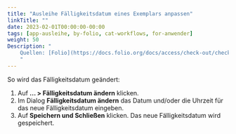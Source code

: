 ```yaml
---
title: "Ausleihe Fälligkeitsdatum eines Exemplars anpassen"
linkTitle: ""
date: 2023-02-01T00:00:00-00:00
tags: [app-ausleihe, by-folio, cat-workflows, for-anwender]
weight: 50
Description: "
    Quellen: [Folio](https://docs.folio.org/docs/access/check-out/checkout/#changing-the-due-date-of-an-item ) & [GBV](https://info.gbv.de/pages/viewpage.action?pageId=843317353)
    "
---
```


So wird das Fälligkeitsdatum geändert:

1.  Auf **... > Fälligkeitsdatum ändern** klicken.
2.  Im Dialog **Fälligkeitsdatum ändern** das Datum und/oder die Uhrzeit für das neue Fälligkeitsdatum eingeben.
3.  Auf **Speichern und Schließen** klicken. Das neue Fälligkeitsdatum wird gespeichert.

